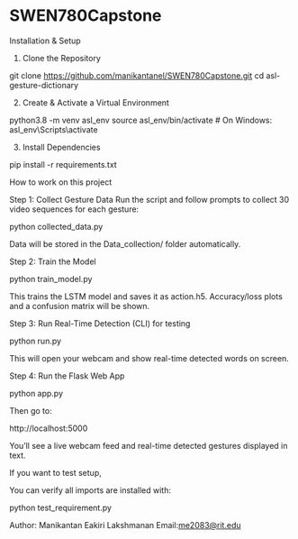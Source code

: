 # SWEN780Capstone

Installation & Setup

1. Clone the Repository

git clone https://github.com/manikantanel/SWEN780Capstone.git
cd asl-gesture-dictionary

2. Create & Activate a Virtual Environment

python3.8 -m venv asl_env
source asl_env/bin/activate  # On Windows: asl_env\Scripts\activate

3. Install Dependencies

pip install -r requirements.txt

How to work on this project

Step 1: Collect Gesture Data
Run the script and follow prompts to collect 30 video sequences for each gesture:

python collected_data.py

Data will be stored in the Data_collection/ folder automatically.

Step 2: Train the Model

python train_model.py

This trains the LSTM model and saves it as action.h5. Accuracy/loss plots and a confusion matrix will be shown.

Step 3: Run Real-Time Detection (CLI) for testing

python run.py

This will open your webcam and show real-time detected words on screen.

Step 4: Run the Flask Web App

python app.py

Then go to:

http://localhost:5000

You’ll see a live webcam feed and real-time detected gestures displayed in text.

If you want to test setup, 

You can verify all imports are installed with:

python test_requirement.py

Author: Manikantan Eakiri Lakshmanan
Email:me2083@rit.edu

